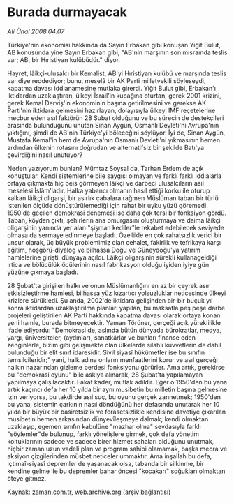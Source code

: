 # Burada durmayacak

*Ali Ünal 2008.04.07*

<tr><td class="metin" colspan="2" style="padding-top: 20px; padding-left: 5px; padding-right: 10px;">Türkiye'nin ekonomisi hakkında da Sayın Erbakan gibi konuşan Yiğit Bulut, AB konusunda yine Sayın Erbakan gibi, "AB'nin marşının son mısraında teslis var; AB, bir Hıristiyan kulübüdür." diyor.</td></tr><tr><td class="metin" colspan="2" style="padding-top: 20px; padding-left: 5px; padding-right: 10px;"><p>Hayret, lâikçi-ulusalcı bir Kemalist, AB'yi Hıristiyan kulübü ve marşında teslis var diye reddediyor; bunu, meselâ bir AK Parti milletvekili söyleseydi, kapatma davası iddianamesine mutlaka girerdi. Yiğit Bulut gibi, Erbakan'ı iktidardan uzaklaştıran, ülkeyi İsrail'in kucağına oturtan, gerek 2001 krizini, gerek Kemal Derviş'in ekonominin başına getirilmesini ve gerekse AK Parti'nin iktidara gelmesini hazırlayan, dolayısıyla ülkeyi IMF reçetelerine mecbur eden asıl faktörün 28 Şubat olduğunu ve bu sürecin de destekçileri arasında bulunduğunu unutan Sinan Aygün, Osmanlı Devleti'ni Avrupa'nın yıktığını, şimdi de AB'nin Türkiye'yi böleceğini söylüyor. İyi de, Sinan Aygün, Mustafa Kemal'in hem de Avrupa'nın Osmanlı Devleti'ni yıkmasının hemen ardından ülkenin rotasını doğrudan ve alternatifsiz bir şekilde Batı'ya çevirdiğini nasıl unutuyor? 
<p>Neden yazıyorum bunları? Mümtaz Soysal da, Tarhan Erdem de açık konuştular. Kendi sistemlerine bile saygısı olmayan ve farklı farklı iddialarla ortaya çıkmakta hiç beis görmeyen lâikçi ve darbeci ulusalcıların asıl meselesi İslâm'ladır. Halka yabancı olmanın hasıl ettiği korku ile oturup kalkan lâikçi oligarşi, bir asırlık çabalara rağmen Müslüman taban bir türlü istenilen ölçüde dönüştürülemediği için rahat bir uyku yüzü göremedi. 1950'de geçilen demokrasi denemesi ise daha çok tersi bir fonksiyon gördü. Taban, köyden çıktı; şehirlerin ana omurgasını oluşturmaya ve daima lâikçi oligarşinin yanında yer alan "şişman kediler"le rekabet edebilecek seviyede olmasa da sermaye edinmeye başladı. Özellikle en çok rahatsızlık verici bir unsur olarak, üç büyük problemimiz olan cehalet, fakirlik ve tefrikaya karşı eğitim, hoşgörü-diyalog ve bilhassa Doğu ve Güneydoğu'ya yatırım hamlelerine girişti, dünyaya açıldı. Lâikçi oligarşinin sürekli kullanageldiği irtica ve bölücülük öcülerinin nasıl fabrikasyon olduğu iyiden iyiye gün yüzüne çıkmaya başladı.
<p>28 Şubat'ta girişilen halkı ve onun Müslümanlığını en az bir çeyrek asır etkisizleştirme hamlesi, bilhassa yüz kızartıcı yolsuzluklar neticesinde ülkeyi krizlere sürükledi. Şu anda, 2002'de iktidara gelişinden bir-bir buçuk yıl sonra iktidardan uzaklaştırılma planları yapılan, bu maksatla peş peşe darbe projeleri geliştirilen AK Parti hakkında kapatma davası olarak ortaya konan yeni hamle, burada bitmeyecektir. Yaman Törüner, gerçeği açık yüreklilikle ifade ediyordu: "Demokrasi de, aslında bütün dünyada bürokratlar, medya, yargı, üniversiteler, (aydınlar), sanatkârlar ve bunları finanse eden zenginlerle, bizim gibi gelişmekte olan ülkelerde silahlı kuvvetlerin de dahil bulunduğu bir elit sınıf idaresidir. Sivil siyasî hükümetler ise bu sınıfın temsilcileridir;" yani, halk adına onların menfaatlerini korur ve asıl gerçeği halkın nazarından gizleme perdesi fonksiyonu görürler. Ama artık, gerekirse bu "demokrasi oyunu" bile askıya alınarak, 28 Şubat'ta yapılamayan yapılmaya çalışılacaktır. Fakat kader, mutlak adildir. Eğer o 1950'den bu yana artık kaçıncı defa her 10 yılda bir aynı musibetin bu milletin başına gelmesine izin veriyorsa, bu takdirde asıl suç, bu oyunu gerçek zannetmek; 1950'den bu yana, sistemin çarkının nasıl döndüğünü her defasında unutarak her 10 yılda bir büyük bir basiretsizlik ve ferasetsizlikle kendisine davetiye çıkarılan musibetin hemen arkasından dünyevîleşmeye dalmak; kendi olmaktan uzaklaşıp, egemen sınıfın kabulüne "mazhar olma" sevdasıyla farklı "söylemler"de bulunup, farklı yönelişlere girmek, çok defa yönetim koltuklarının sadece ve sadece birer hizmet sahaları olduğunu unutmak, hiçbir zaman uzun vadeli plan ve program sahibi olamamak, başka mecra ve aksiyon çizgilerinden müsbet neticeler ummaktır. Ama inşallah bu defa, içtimaî-siyasî depremler de yaşanacak olsa, tabanda bir silkinme, bir kendine gelme ile bu depremler bahar öncesi "kocakarı" soğukları olmaktan öteye gitmez.<br/></p></p></p></td></tr>

Kaynak: [zaman.com.tr](http://zaman.com.tr/yazar.do?yazino=674349), [web.archive.org (arşiv bağlantısı)](http://web.archive.org/web/20080610011004/http://www.zaman.com.tr:80/yazar.do?yazino=674349)
